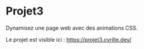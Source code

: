 # Projet3
Dynamisez une page web avec des animations CSS.

Le projet est visible ici : https://projet3.cyrille.dev/